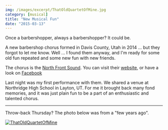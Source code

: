 ```yaml
---
img: /images/excerpt/ThatOldQuartetOfMine.jpg
category: [musical]
title: "New Musical Fun"
date: "2015-03-13"
---
```


Once a barbershopper, always a barbershopper? It could be.

A new barbershop chorus formed in Davis County, Utah in 2014 ... but they forgot to let me know. Well ... I found them anyway, and I'm ready for some old fun repeated and some new fun with new friends.

The chorus is the [North Front Sound](http://www.northfrontsound.com/). You can visit their [website](http://www.northfrontsound.com/), or have a look on [Facebook](https://www.facebook.com/northfrontsound/info)

Last night was my first performance with them. We shared a venue at Northridge High School in Layton, UT. For me it brought back many fond memories, and it was just plain fun to be a part of an enthusiastic and talented chorus.

* * *

Throw-back Thursday? The photo below was from a "few years ago".

[![ThatOldQuartetOfMine](/images/ThatOldQuartetOfMine.jpg)](http://blog.duanemcguire.com/wp-content/uploads/2015/03/ThatOldQuartetOfMine.jpg)
